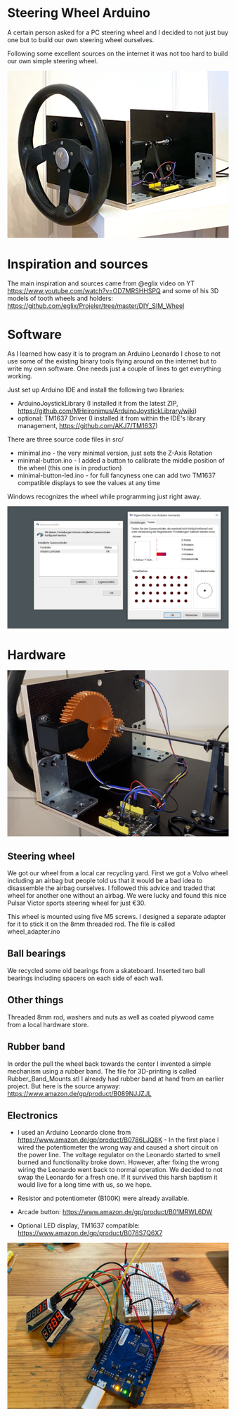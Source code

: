 # Steering Wheel Arduino

A certain person asked for a PC steering wheel and I decided to not just buy one but to build our own steering wheel ourselves.

Following some excellent sources on the internet it was not too hard to build our own simple steering wheel.

![wheel video 1](https://github.com/leanderseige/steeringwheelarduino/blob/main/media/photo.jpg)

# Inspiration and sources

The main inspiration and sources came from @eglix video on YT https://www.youtube.com/watch?v=OD7MRSHHSPQ
and some of his 3D models of tooth wheels and holders: https://github.com/eglix/Projeler/tree/master/DIY_SIM_Wheel

# Software

As I learned how easy it is to program an Arduino Leonardo I chose to not use some of the existing binary tools flying around on the internet but to write my own software. One needs just a couple of lines to get everything working.

Just set up Arduino IDE and install the following two libraries:
* ArduinoJoystickLibrary (I installed it from the latest ZIP, https://github.com/MHeironimus/ArduinoJoystickLibrary/wiki)
* optional: TM1637 Driver (I installed it from within the IDE's library management, https://github.com/AKJ7/TM1637)

There are three source code files in src/
* minimal.ino - the very minimal version, just sets the Z-Axis Rotation
* minimal-button.ino - I added a button to calibrate the middle position of the wheel (this one is in production)
* minimal-button-led.ino - for full fancyness one can add two TM1637 compatible displays to see the values at any time

Windows recognizes the wheel while programming just right away.

![wheel video 1](https://github.com/leanderseige/steeringwheelarduino/blob/main/media/screenshot.jpg)

# Hardware

![wheel video 1](https://github.com/leanderseige/steeringwheelarduino/blob/main/media/inside1.jpg)

## Steering wheel

We got our wheel from a local car recycling yard. First we got a Volvo wheel including an airbag but people told us that it would be a bad idea to disassemble the airbag ourselves. I followed this advice and traded that wheel for another one without an airbag. We were lucky and found this nice Pulsar Victor sports steering wheel for just €30.

This wheel is mounted using five M5 screws. I designed a separate adapter for it to stick it on the 8mm threaded rod. The file is called wheel_adapter.ino

## Ball bearings

We recycled some old bearings from a skateboard. Inserted two ball bearings including spacers on each side of each wall.

## Other things

Threaded 8mm rod, washers and nuts as well as coated plywood came from a local hardware store.

## Rubber band

In order the pull the wheel back towards the center I invented a simple mechanism using a rubber band. The file for 3D-printing is called Rubber_Band_Mounts.stl I already had rubber band at hand from an earlier project. But here is the source anyway: https://www.amazon.de/gp/product/B089NJJZJL

## Electronics

* I used an Arduino Leonardo clone from https://www.amazon.de/gp/product/B0786LJQ8K - In the first place I wired the potentiometer the wrong way and caused a short circuit on the power line. The voltage regulator on the Leonardo started to smell burned and functionality broke down. However, after fixing the wrong wiring the Leonardo went back to normal operation. We decided to not swap the Leonardo for a fresh one. If it survived this harsh baptism it would live for a long time with us, so we hope.

* Resistor and potentiometer (B100K) were already available.

* Arcade button: https://www.amazon.de/gp/product/B01MRWL6DW

* Optional LED display, TM1637 compatible: https://www.amazon.de/gp/product/B078S7Q6X7

![LED displays](https://github.com/leanderseige/steeringwheelarduino/blob/main/media/test_wiring_with_LEDs.jpg)
